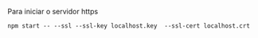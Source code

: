 Para iniciar o servidor https

```
npm start -- --ssl --ssl-key localhost.key  --ssl-cert localhost.crt
```
